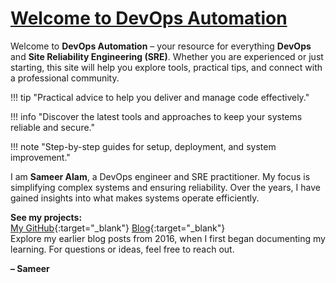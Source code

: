 # [Welcome to DevOps Automation]()

Welcome to **DevOps Automation** – your resource for everything **DevOps** and **Site Reliability Engineering (SRE)**. Whether you are experienced or just starting, this site will help you explore tools, practical tips, and connect with a professional community.

!!! tip "Practical advice to help you deliver and manage code effectively."

!!! info "Discover the latest tools and approaches to keep your systems reliable and secure."

!!! note "Step-by-step guides for setup, deployment, and system improvement."

I am **Sameer Alam**, a DevOps engineer and SRE practitioner. My focus is simplifying complex systems and ensuring reliability. Over the years, I have gained insights into what makes systems operate efficiently.

**See my projects:**  
[My GitHub](https://github.com/sameeralam3127){:target="\_blank"}
[Blog](https://www.computecentral.in/){:target="\_blank"}<br>
Explore my earlier blog posts from 2016, when I first began documenting my learning.
For questions or ideas, feel free to reach out.

**– Sameer**
